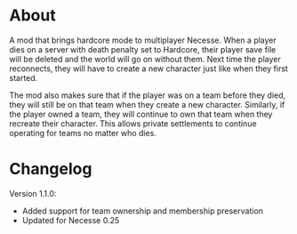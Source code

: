 # About

A mod that brings hardcore mode to multiplayer Necesse. When a player dies on a server with death penalty set to Hardcore, their player save file will be deleted and the world will go on without them. Next time the player reconnects, they will have to create a new character just like when they first started.

The mod also makes sure that if the player was on a team before they died, they will still be on that team when they create a new character. Similarly, if the player owned a team, they will continue to own that team when they recreate their character. This allows private settlements to continue operating for teams no matter who dies.

# Changelog

Version 1.1.0:
- Added support for team ownership and membership preservation
- Updated for Necesse 0.25

